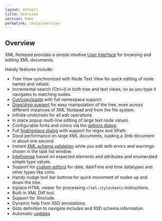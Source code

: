 ```yaml
---
layout: default
title: Overview
section: home
permalink: /help/overview
---
```


## Overview

XML Notepad provides a simple intuitive [User Interface](../ui/) for browsing and editing XML documents.

Handy features include:

- Tree View synchronized with Node Text View for quick editing of node names and values.
- Incremental search (Ctrl+I) in both tree and text views, so as you type it navigates to matching nodes.
- [Cut/copy/paste](../clipboard/) with full namespace support.
- [Drag/drop support](../dragdrop/) for easy manipulation of the tree, even across different instances of XML Notepad and from the file system.
- Infinite undo/redo for all edit operations.
- In place popup multi-line editing of large text node values.
- Configurable fonts and colors via the [options dialog](../options/).
- Full [find/replace dialog](../find/) with support for regex and XPath.
- Good performance on large XML documents, loading a 3mb document in about one second.
- Instant [XML schema validation](../validation/) while you edit with errors and warnings shown in the task list window.
- [Intellisense](../intellisense/) based on expected elements and attributes and enumerated simple type values.
- Support for [custom editors](../customeditors/) for date, dateTime and time datatypes and other types like color.
- Handy nudge tool bar buttons for quick movement of nodes up and down the tree.
- Inplace HTML viewer for processing `<?xml-stylesheets` instructions.
- Built-in XML Diff tool.
- Support for XInclude.
- Dynamic help from XSD annotations.
- Goto definition to navigate includes and XSD schema information.
- Automatic [updates](../updates/)

